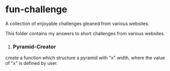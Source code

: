 # fun-challenge

A collection of enjoyable challenges gleaned from various websites.

This folder contains my answers to short challenges from various websites.

1. ### Pyramid-Creator

create a function which structure a pyramid with "x" width, where the value of "x" is defined by user.

